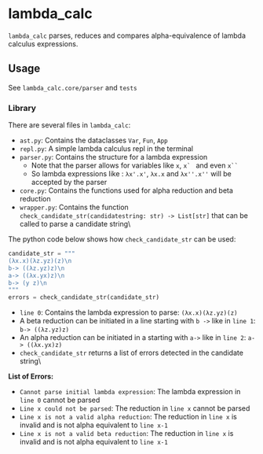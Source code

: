 
# lambda_calc

`lambda_calc` parses, reduces and compares alpha-equivalence of lambda calculus expressions.

## Usage

See `lambda_calc.core/parser` and `tests`

### Library

There are several files in `lambda_calc`:
+ `ast.py`: Contains the dataclasses `Var`, `Fun`, `App`
+ `repl.py`: A simple lambda calculus repl in the terminal
+ `parser.py`: Contains the structure for a lambda expression
    - Note that the parser allows for variables like `x`, ``x` `` and even ```x`` ```
    - So lambda expressions like : `λx'.x'`, `λx.x` and `λx''.x''` will be accepted by the parser
+ `core.py`: Contains the functions used for alpha reduction and beta reduction
+ `wrapper.py`: Contains the function `check_candidate_str(candidatestring: str) -> List[str]` that can be called to parse a candidate string\

The python code below shows how `check_candidate_str` can be used:
~~~python
candidate_str = """
(λx.x)(λz.yz)(z)\n
b-> ((λz.yz)z)\n
a-> ((λx.yx)z)\n
b-> (y z)\n
"""
errors = check_candidate_str(candidate_str)
~~~

* `line 0`: Contains the lambda expression to parse: `(λx.x)(λz.yz)(z)`
* A beta reduction can be initiated in a line starting with `b ->` like in `line 1`: `b-> ((λz.yz)z)`
* An alpha reduction can be initiated in a starting with `a->` like in `line 2`: `a-> ((λx.yx)z)`
* `check_candidate_str` returns a list of errors detected in the candidate string\

**List of Errors:**
+ `Cannot parse initial lambda expression`: The lambda expression in `line 0` cannot be parsed
+  `Line x could not be parsed`: The reduction in `line x` cannot be parsed
+ `Line x is not a valid alpha reduction`: The reduction in `line x` is invalid and is not alpha equivalent to `line x-1`
+ `Line x is not a valid beta reduction`: The reduction in `line x` is invalid and is not alpha equivalent to `line x-1`



